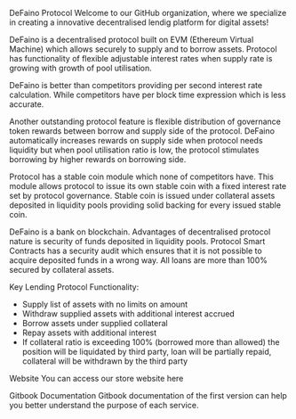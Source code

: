 DeFaino Protocol
Welcome to our GitHub organization, where we specialize in creating a innovative decentralised lendig platform for digital assets!

DeFaino is a decentralised protocol built on EVM (Ethereum Virtual Machine) which allows securely to supply and to borrow assets. Protocol has functionality of flexible adjustable interest rates when supply rate is growing with growth of pool utilisation.

DeFaino is better than competitors providing per second interest rate calculation. While competitors have per block time expression which is less accurate.

Another outstanding protocol feature is flexible distribution of governance token rewards between borrow and supply side of the protocol. DeFaino automatically increases rewards on supply side when protocol needs liquidity but when pool utilisation ratio is low, the protocol stimulates borrowing by higher rewards on borrowing side.

Protocol has a stable coin module which none of competitors have. This module allows protocol to issue its own stable coin with a fixed interest rate set by protocol governance. Stable coin is issued under collateral assets deposited in liquidity pools providing solid backing for every issued stable coin.

DeFaino is a bank on blockchain. Advantages of decentralised protocol nature is security of funds deposited in liquidity pools. Protocol Smart Contracts has a security audit which ensures that it is not possible to acquire deposited funds in a wrong way. All loans are more than 100% secured by collateral assets. 

Key Lending Protocol Functionality:
- Supply list of assets with no limits on amount
- Withdraw supplied assets with additional interest accrued
- Borrow assets under supplied collateral
- Repay assets with additional interest
- If collateral ratio is exceeding 100% (borrowed more than allowed) the position will be liquidated by third party, loan will be partially repaid, collateral will be withdrawn by the third party

Website
You can access our store website here

Gitbook Documentation
Gitbook documentation of the first version can help you better understand the purpose of each service.
